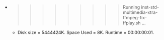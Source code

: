 * >>>>>>>>> Running inst-std-multimedia-xtra-ffmpeg-fix-ffplay.sh ...
  * Disk size = 5444424K. Space Used = 8K. Runtime = 00:00:00:01.
